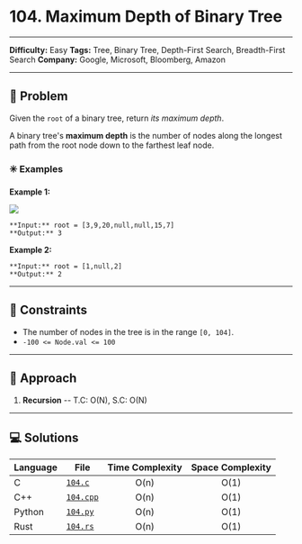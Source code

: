 # 104. Maximum Depth of Binary Tree

---
**Difficulty:** Easy
**Tags:** Tree, Binary Tree, Depth-First Search, Breadth-First Search
**Company:** Google, Microsoft, Bloomberg, Amazon
___
## 🧠 Problem

Given the `root` of a binary tree, return _its maximum depth_.

A binary tree's **maximum depth** is the number of nodes along the longest path from the root node down to the farthest leaf node.

### ✳️ Examples

**Example 1:**

![](https://assets.leetcode.com/uploads/2020/11/26/tmp-tree.jpg)

	**Input:** root = [3,9,20,null,null,15,7]
	**Output:** 3

**Example 2:**

	**Input:** root = [1,null,2]
	**Output:** 2

---
## 📌 Constraints

- The number of nodes in the tree is in the range `[0, 104]`.
- `-100 <= Node.val <= 100`

---

## 🚀 Approach

1. **Recursion** -- T.C: O(N), S.C: O(N)

---

## 💻 Solutions

| Language | File                   | Time Complexity | Space Complexity |
| -------- | ---------------------- | :-------------: | :--------------: |
| C        | [`104.c`](./104.c)     |      O(n)       |       O(1)       |
| C++      | [`104.cpp`](./104.cpp) |      O(n)       |       O(1)       |
| Python   | [`104.py`](./104.py)   |      O(n)       |       O(1)       |
| Rust     | [`104.rs`](./104.rs)   |      O(n)       |       O(1)       |
